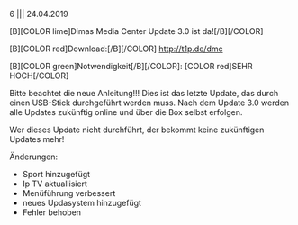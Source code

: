 6
||| 
24.04.2019

[B][COLOR lime]Dimas Media Center Update 3.0 ist da![/B][/COLOR]

[B][COLOR red]Download:[/B][/COLOR] http://t1p.de/dmc

[B][COLOR green]Notwendigkeit[/B][/COLOR]: [COLOR red]SEHR HOCH[/COLOR]

Bitte beachtet die neue Anleitung!!! Dies ist das letzte Update, das durch einen USB-Stick 
durchgeführt werden muss. Nach dem Update 3.0 werden alle Updates zukünftig online und über 
die Box selbst erfolgen. 

Wer dieses Update nicht durchführt, der bekommt keine zukünftigen Updates mehr!

Änderungen: 
- Sport hinzugefügt
- Ip TV aktuallisiert
- Menüführung verbessert
- neues Updasystem hinzugefügt
- Fehler behoben




